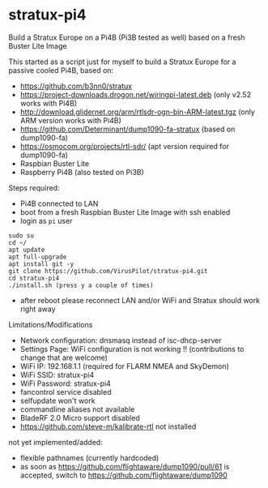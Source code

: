 # stratux-pi4
Build a Stratux Europe on a Pi4B (Pi3B tested as well) based on a fresh Buster Lite Image

This started as a script just for myself to build a Stratux Europe for a passive cooled Pi4B, based on:
- https://github.com/b3nn0/stratux
- https://project-downloads.drogon.net/wiringpi-latest.deb (only v2.52 works with Pi4B)
- http://download.glidernet.org/arm/rtlsdr-ogn-bin-ARM-latest.tgz (only ARM version works with Pi4B)
- https://github.com/Determinant/dump1090-fa-stratux (based on dump1090-fa)
- https://osmocom.org/projects/rtl-sdr/ (apt version required for dump1090-fa)
- Raspbian Buster Lite
- Raspberry Pi4B (also tested on Pi3B)

Steps required:
- Pi4B connected to LAN
- boot from a fresh Raspbian Buster Lite Image with ssh enabled
- login as `pi` user
```
sudo su
cd ~/
apt update
apt full-upgrade
apt install git -y
git clone https://github.com/VirusPilot/stratux-pi4.git
cd stratux-pi4
./install.sh (press y a couple of times)
```

- after reboot please reconnect LAN and/or WiFi and Stratux should work right away

Limitations/Modifications
- Network configuration: dnsmasq instead of isc-dhcp-server
- Settings Page: WiFi configuration is not working !! (contributions to change that are welcome)
- WiFi IP: 192.168.1.1 (required for FLARM NMEA and SkyDemon)
- WiFi SSID: stratux-pi4
- WiFi Password: stratux-pi4
- fancontrol service disabled
- selfupdate won't work
- commandline aliases not available
- BladeRF 2.0 Micro support disabled
- https://github.com/steve-m/kalibrate-rtl not installed

not yet implemented/added:
- flexible pathnames (currently hardcoded)
- as soon as https://github.com/flightaware/dump1090/pull/61 is accepted, switch to https://github.com/flightaware/dump1090
